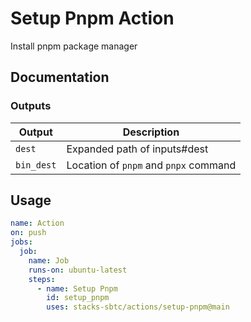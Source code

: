 # Setup Pnpm Action

Install pnpm package manager

## Documentation

### Outputs

| Output     | Description                           |
| ---------- | ------------------------------------- |
| `dest`     | Expanded path of inputs#dest          |
| `bin_dest` | Location of `pnpm` and `pnpx` command |


## Usage

```yaml
name: Action
on: push
jobs:
  job:
    name: Job
    runs-on: ubuntu-latest
    steps:
      - name: Setup Pnpm
        id: setup_pnpm
        uses: stacks-sbtc/actions/setup-pnpm@main
```
